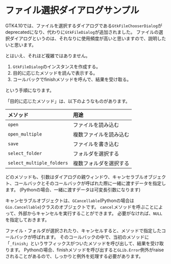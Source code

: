 # ファイル選択ダイアログサンプル

GTK4.10では、ファイルを選択するダイアログである`GtkFileChooserDialog`がdeprecatedになり、代わりに`GtkFileDialog`が追加されました。
ファイルの選択ダイアログというのは、それなりに使用頻度が高いと思いますので、説明したいと思います。

とはいえ、それほど複雑ではありません。

1. `GtkFileDialog`のインスタンスを作成する。
2. 目的に応じたメソッドを読んで表示する。
3. コールバックでfinishメソッドを呼んで、結果を受け取る。

という手順になります。

「目的に応じたメソッド」は、以下のようなものがあります。

|メソッド                 |用途                  |
|:------------------------|:---------------------|
|`open`                   |ファイルを読み込む    |
|`open_multiple`          |複数ファイルを読み込む|
|`save`                   |ファイルを書き込む    |
|`select_folder`          |フォルダを選択する    |
|`select_multiple_folders`|複数フォルダを選択する|

どのメソッドも、引数はダイアログの親ウィンドウ、キャンセラブルオブジェクト、コールバックとそのコールバックが呼ばれた際に一緒に渡すデータを指定します。
(Pythonの場合、一緒に渡すデータは可変長引数になります)

キャンセラブルオブジェクトは、`GCancellable`(Pythonの場合は`Gio.Cancellable`)クラスのオブジェクトです。
`cancel`メソッドを呼ぶことによって、外部からキャンセルを実行することができます。
必要がなければ、`NULL`を指定しておきます。

ファイル・フォルダが選択されたり、キャンセルすると、メソッドで指定したコールバックが呼ばれます。
そのコールバックの中で、当初のメソッドに「`_finish`」というサフィックスがついたメソッドを呼び出して、結果を受け取ります。
Pythonの場合、finishメソッドを呼び出すると`GLib.Error`例外がraiseされることがあるので、しっかりと例外を処理する必要があります。


